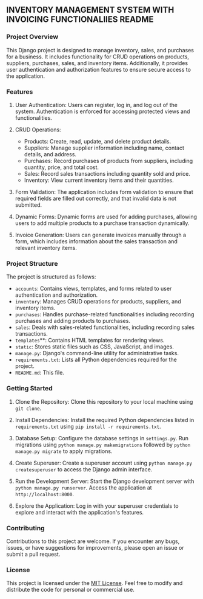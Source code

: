 ## INVENTORY MANAGEMENT SYSTEM WITH INVOICING FUNCTIONALIIES README

### Project Overview

This Django project is designed to manage inventory, sales, and purchases for a business. It includes functionality for CRUD operations on products, suppliers, purchases, sales, and inventory items. Additionally, it provides user authentication and authorization features to ensure secure access to the application.

### Features

1. User Authentication: Users can register, log in, and log out of the system. Authentication is enforced for accessing protected views and functionalities.

2. CRUD Operations:
   - Products: Create, read, update, and delete product details.
   - Suppliers: Manage supplier information including name, contact details, and address.
   - Purchases: Record purchases of products from suppliers, including quantity, price, and total cost.
   - Sales: Record sales transactions including quantity sold and price.
   - Inventory: View current inventory items and their quantities.

3. Form Validation: The application includes form validation to ensure that required fields are filled out correctly, and that invalid data is not submitted.

4. Dynamic Forms: Dynamic forms are used for adding purchases, allowing users to add multiple products to a purchase transaction dynamically.

5. Invoice Generation: Users can generate invoices manually through a form, which includes information about the sales transaction and relevant inventory items.

### Project Structure

The project is structured as follows:

- `accounts`: Contains views, templates, and forms related to user authentication and authorization.
- `inventory`: Manages CRUD operations for products, suppliers, and inventory items.
- `purchases`: Handles purchase-related functionalities including recording purchases and adding products to purchases.
- `sales`: Deals with sales-related functionalities, including recording sales transactions.
- `templates`**: Contains HTML templates for rendering views.
- `static`: Stores static files such as CSS, JavaScript, and images.
- `manage.py`: Django's command-line utility for administrative tasks.
- `requirements.txt`: Lists all Python dependencies required for the project.
- `README.md`: This file.

### Getting Started

1. Clone the Repository: Clone this repository to your local machine using `git clone`.

2. Install Dependencies: Install the required Python dependencies listed in `requirements.txt` using `pip install -r requirements.txt`.

3. Database Setup: Configure the database settings in `settings.py`. Run migrations using `python manage.py makemigrations` followed by `python manage.py migrate` to apply migrations.

4. Create Superuser: Create a superuser account using `python manage.py createsuperuser` to access the Django admin interface.

5. Run the Development Server: Start the Django development server with `python manage.py runserver`. Access the application at `http://localhost:8000`.

6. Explore the Application: Log in with your superuser credentials to explore and interact with the application's features.

### Contributing

Contributions to this project are welcome. If you encounter any bugs, issues, or have suggestions for improvements, please open an issue or submit a pull request.

### License

This project is licensed under the [MIT License](LICENSE). Feel free to modify and distribute the code for personal or commercial use.
